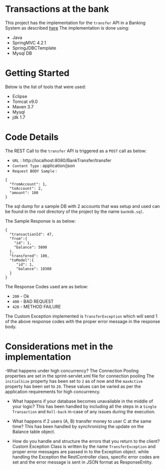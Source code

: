 # Transactions at the bank
This project has the implementation for the `transfer` API in a Banking System as described [here](https://github.com/namshi/coding-challenges/blob/master/transactions-at-the-bank.md)
The implementation is done using:
- Java
- SpringMVC 4.2.1
- SpringJDBCTemplate
- Mysql DB

# Getting Started
Below is the list of tools that were used:
- Eclipse
- Tomcat v9.0
- Maven 3.7
- Mysql
- jdk 1.7

# Code Details

The REST Call to the `transfer` API is triggered as a `POST` call as below:
- `URL` : http://localhost:8080/BankTransfer/transfer
- `Content Type` : application/json
- `Request BODY Sample` : 
```
{
  "fromAccount": 1,
  "toAccount": 2,
  "amount": 100
}
```

The sql dump for a sample DB with 2 accounts that was setup and used can be found in the root directory of the project by the name `bankdb.sql`.

The Sample Response is as below:
```
{
  "transactionId": 47,
  "from":{
    "id": 1,
    "balance": 5800
  },
  "transfered": 100,
  "toModel":{
     "id": 1,
     "balance": 10300
  }
}
```
The Response Codes used are as below:

- `200` - Ok
- `400` - BAD REQUEST
- `420` - METHOD FAILURE

The Custom Exception implemented is `TransferException` which will send 1 of the above response codes with the proper error message in the response body.

# Considerations met in the implementation

-What happens under high concurrency?
The Connection Pooling properties are set in the sprint-servlet.xml file for connection pooling
The `initialSize` property has been set to `2` as of now and the `maxActive` property has been set to `20`.
These values can be varied as per the application requirements for high concurrency.
 
- What happens if your database becomes unavailable in the middle of your logic?
This has been handled by including all the steps in a `Single Transaction` and `Roll-back` in-case of any issues during the execution.

- What happens if 2 users (A, B) transfer money to user C at the same time?
This has been handled by synchronizing the update on the Balance table object.

- How do you handle and structure the errors that you return to the client?
Custom Exception Class is written by the name `TransferException` and proper error messages are passed in to the Exception object. while handling the Exception the RestController class, specific error codes are set and the error message is sent in JSON format as ResponseEntity.


